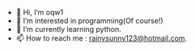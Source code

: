 - 👋 Hi, I’m oqw1
- 👀 I’m interested in programming(Of course!) 
- 🌱 I’m currently learning python.
- 📫 How to reach me : rainysunny123@hotmail.com.

<!---
oqw1/oqw1 is a ✨ special ✨ repository because its `README.md` (this file) appears on your GitHub profile.
You can click the Preview link to take a look at your changes.
--->
